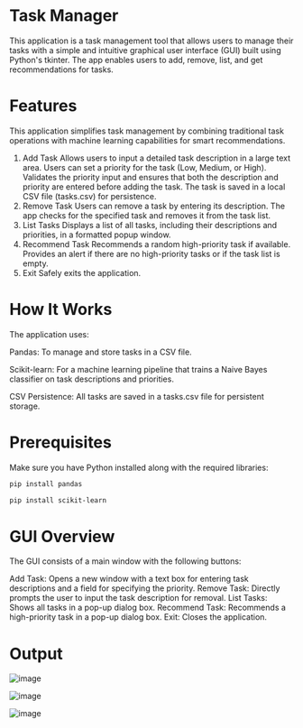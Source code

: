 # Task Manager 

This application is a task management tool that allows users to manage their tasks with a simple and intuitive graphical user interface (GUI) built using Python's tkinter. The app enables users to add, remove, list, and get recommendations for tasks.

# Features

This application simplifies task management by combining traditional task operations with machine learning capabilities for smart recommendations.

1. Add Task
Allows users to input a detailed task description in a large text area.
Users can set a priority for the task (Low, Medium, or High).
Validates the priority input and ensures that both the description and priority are entered before adding the task.
The task is saved in a local CSV file (tasks.csv) for persistence.
2. Remove Task
Users can remove a task by entering its description.
The app checks for the specified task and removes it from the task list.
3. List Tasks
Displays a list of all tasks, including their descriptions and priorities, in a formatted popup window.
4. Recommend Task
Recommends a random high-priority task if available.
Provides an alert if there are no high-priority tasks or if the task list is empty.
5. Exit
Safely exits the application.

# How It Works

The application uses:

Pandas: To manage and store tasks in a CSV file.

Scikit-learn: For a machine learning pipeline that trains a Naive Bayes classifier on task descriptions and priorities.

CSV Persistence: All tasks are saved in a tasks.csv file for persistent storage.

# Prerequisites

Make sure you have Python installed along with the required libraries:
```bash
pip install pandas 

pip install scikit-learn

```

# GUI Overview
The GUI consists of a main window with the following buttons:

Add Task: Opens a new window with a text box for entering task descriptions and a field for specifying the priority.
Remove Task: Directly prompts the user to input the task description for removal.
List Tasks: Shows all tasks in a pop-up dialog box.
Recommend Task: Recommends a high-priority task in a pop-up dialog box.
Exit: Closes the application.

# Output 

![image](https://github.com/user-attachments/assets/47b4664e-97c4-4a06-8505-60cf5b5de38b)

![image](https://github.com/user-attachments/assets/123905e4-bf78-4e7b-b49e-3cb4226eee14)

![image](https://github.com/user-attachments/assets/33aab7ce-0be3-44db-a768-ecd7bafad065)

